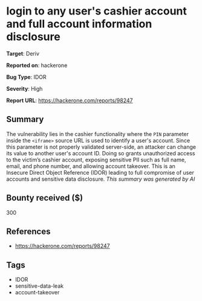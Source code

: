# login to any user's cashier account and full account information disclosure

**Target**: Deriv

**Reported on**: hackerone

**Bug Type**: IDOR

**Severity**: High

**Report URL**: https://hackerone.com/reports/98247

## Summary
The vulnerability lies in the cashier functionality where the `PIN` parameter inside the `<iframe>` source URL is used to identify a user's account. Since this parameter is not properly validated server-side, an attacker can change its value to another user's account ID. Doing so grants unauthorized access to the victim’s cashier account, exposing sensitive PII such as full name, email, and phone number, and allowing account takeover. This is an Insecure Direct Object Reference (IDOR) leading to full compromise of user accounts and sensitive data disclosure.
_This summary was generated by AI_

## Bounty received ($)
300

## References
- https://hackerone.com/reports/98247
## Tags
- IDOR
- sensitive-data-leak
- account-takeover
